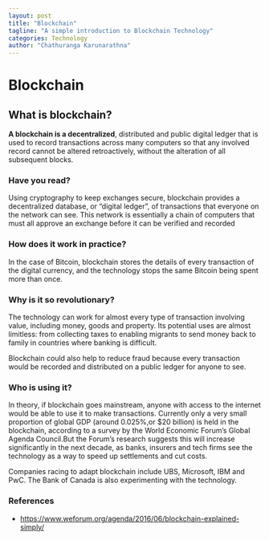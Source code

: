 ```yaml
---
layout: post
title: "Blockchain"
tagline: "A simple introduction to Blockchain Technology"
categories: Technology
author: "Chathuranga Karunarathna"
---
```


# Blockchain

## What is blockchain?

**A blockchain is a decentralized**, distributed and public digital ledger that is used to record transactions across many computers so that any involved record cannot be altered retroactively, without the alteration of all subsequent blocks. 

### Have you read?

Using cryptography to keep exchanges secure, blockchain provides a decentralized database, or “digital ledger”, of transactions that everyone on the network can see. This network is essentially a chain of computers that must all approve an exchange before it can be verified and recorded

### How does it work in practice?

In the case of Bitcoin, blockchain stores the details of every transaction of the digital currency, and the technology stops the same Bitcoin being spent more than once.

### Why is it so revolutionary?

The technology can work for almost every type of transaction involving value, including money, goods and property. Its potential uses are almost limitless: from collecting taxes to enabling migrants to send money back to family in countries where banking is difficult.

Blockchain could also help to reduce fraud because every transaction would be recorded and distributed on a public ledger for anyone to see.

### Who is using it?

In theory, if blockchain goes mainstream, anyone with access to the internet would be able to use it to make transactions.
Currently only a very small proportion of global GDP (around 0.025%,or $20 billion) is held in the blockchain, according to a survey by the World Economic Forum’s Global Agenda Council.But the Forum’s research suggests this will increase significantly in the next decade, as banks, insurers and tech firms see the technology as a way to speed up settlements and cut costs.

Companies racing to adapt blockchain include UBS, Microsoft, IBM and PwC. The Bank of Canada is also experimenting with the technology.

### References

- https://www.weforum.org/agenda/2016/06/blockchain-explained-simply/
